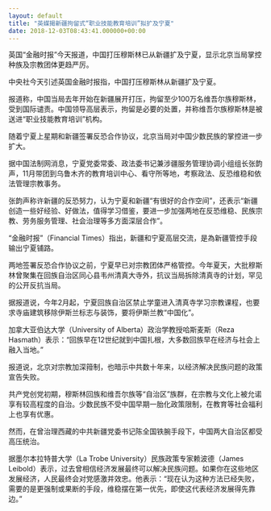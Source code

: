 ```yaml
---
layout: default
title: "英媒揭新疆拘留式“职业技能教育培训”拟扩及宁夏"
date: 2018-12-03T08:43:41.000000+00:00
---
```


英国“金融时报”今天报道，中国打压穆斯林已从新疆扩及宁夏，显示北京当局掌控种族及宗教团体更趋严厉。

中央社今天引述英国金融时报指，中国打压穆斯林从新疆扩及宁夏。

报道称，中国当局去年开始在新疆展开打压，拘留至少100万名维吾尔族穆斯林，受到国际谴责。中国领导高层表示，拘留是必要的处置，并称维吾尔族穆斯林是被送进“职业技能教育培训”机构。

随着宁夏上星期和新疆签署反恐合作协议，北京当局对中国少数民族的掌控进一步扩大。

据中国法制网消息，宁夏党委常委、政法委书记兼涉疆服务管理协调小组组长张韵声，11月带团到乌鲁木齐的教育培训中心、看守所等地，考察政法、反恐维稳和依法管理宗教事务。

张韵声称许新疆的反恐努力，认为宁夏和新疆“有很好的合作空间”，还表示“新疆创造一些好经验、好做法，值得学习借鉴，要进一步加强两地在反恐维稳、民族宗教、劳务服务管理、社会治理等多方面深层合作”。

“金融时报”（Financial Times）指出，新疆和宁夏高层交流，是為新疆管控手段输出宁夏铺路。

两地签署反恐合作协议之前，宁夏早已对宗教团体严格管控。今年夏天，大批穆斯林曾聚集在回族自治区同心县韦州清真大寺外，抗议当局拆除清真寺的计划，罕见的公开反抗当局。

据报道说，今年2月起，宁夏回族自治区禁止学童进入清真寺学习宗教课程，也要求寺庙建筑移除伊斯兰标志与装饰，要将伊斯兰教“中国化”。

加拿大亚伯达大学（University of Alberta）政治学教授哈斯麦斯（Reza Hasmath）表示：“回族早在12世纪就到中国扎根，大多数回族早在经济与社会上融入当地。”

报道说，北京对宗教加深箝制，也暗示中共数十年来，以经济解决民族问题的政策宣告失败。

共产党创党初期，穆斯林回族和维吾尔族等“自治区”族群，在宗教与文化上被允诺享有较高程度的自治。少数民族不受中国早期一胎化政策限制，在教育等社会福利上也享有优惠。

然而，在曾治理西藏的中共新疆党委书记陈全国铁腕手段下，中国两大自治区都受高压统治。

据墨尔本拉特普大学（La Trobe University）民族政策专家赖波德（James Leibold）表示，过去曾相信经济发展最终可以解决民族问题。如果你在这些地区发展经济，人民最终会对党感激并效忠。他表示：“现在认为这种方法已经失败，需要的是更强制或果断的手段，维稳摆在第一优先，即使这代表经济发展得先靠边。”

